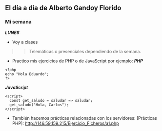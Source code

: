 ## El día a día de Alberto Gandoy Florido
### Mi semana

 ***LUNES***
 - Voy a clases
  > > Telemáticas o presenciales dependiendo de la semana.
 - Practico mis ejercicios de PHP o de JavaScript por ejemplo:
 ***_PHP_***
  ~~~
  <?php 
  echo "Hola Eduardo";
  ?>
  ~~~
   ***_JavaScript_***
  ~~~
  <script>
    const get_saludo = saludar => saludar;
    get_saludo("Hola, Carlos");
  </script>
  ~~~

 - También hacemos prácticas relacionadas con los servidores:
[Prácticas PHP]: http://146.59.159.215/Ejercicio_Ficheros/a1.php
